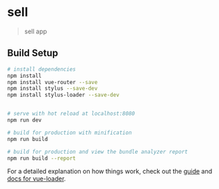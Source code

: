 # sell

> sell app

## Build Setup

``` bash
# install dependencies
npm install
npm install vue-router --save
npm install stylus --save-dev
npm install stylus-loader --save-dev


# serve with hot reload at localhost:8080
npm run dev

# build for production with minification
npm run build

# build for production and view the bundle analyzer report
npm run build --report
```

For a detailed explanation on how things work, check out the [guide](http://vuejs-templates.github.io/webpack/) and [docs for vue-loader](http://vuejs.github.io/vue-loader).
